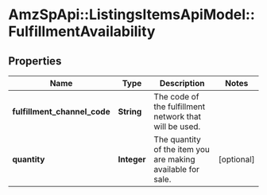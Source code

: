 # AmzSpApi::ListingsItemsApiModel::FulfillmentAvailability

## Properties
Name | Type | Description | Notes
------------ | ------------- | ------------- | -------------
**fulfillment_channel_code** | **String** | The code of the fulfillment network that will be used. | 
**quantity** | **Integer** | The quantity of the item you are making available for sale. | [optional] 

